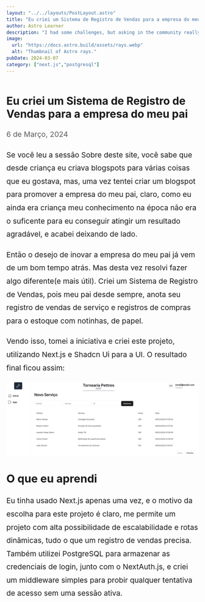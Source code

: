 ```yaml
---
layout: "../../layouts/PostLayout.astro"
title: "Eu criei um Sistema de Registro de Vendas para a empresa do meu pai."
author: Astro Learner
description: "I had some challenges, but asking in the community really helped!"
image:
  url: "https://docs.astro.build/assets/rays.webp"
  alt: "Thumbnail of Astro rays."
pubDate: 2024-03-07
category: ["next.js","postgresql"]
---
```


<style>
  main{
    width: 100%;
    height: 100%;
  }

  .markdownContent{
    width: 100%;
    display: flex;
    justify-content: center;
  }
  .markdownContent p{
    margin-top: 1em;
    margin-bottom: 1em;
  }
  /*.markdownBase{*/
  /*  width: 85%;*/
  /*}*/
  .postDate{
    --tw-text-opacity: 1;
    color: rgb(91, 91, 91);
    margin-bottom: 2em;
  }
  .markdownContent p{
    line-height: 1.8em;
    font-size: 1.2rem;
  }

  .markdownContent h2{
    font-size:1.8rem
  }



  .markdownBase img{
    display: block;
    margin-left: auto;
    margin-right: auto;
    max-width: 100%;
  }

  .imgContainer{
    display: flex;
    flex-direction: column;
  }

  .imgContainer a{
    font-size: 1em;
    margin: 0em;
    margin-bottom: 1em;
    text-align: center;
    text-decoration: none;
    color: #415a77;
  }

img{
  width: 100%;
  height: 100%;
}
</style>

<PostLayout>
<main>
<div class="markdownContent">
<div class="markdownBase">

# Eu criei um Sistema de Registro de Vendas para a empresa do meu pai

<p class="postDate">6 de Março, 2024</p>

Se você leu a sessão Sobre deste site, você sabe que desde criança eu criava blogspots para várias coisas que eu gostava,
mas, uma vez tentei criar um blogspot para promover a empresa do meu pai, claro, como eu ainda era criança meu conhecimento na
época não era o suficente para eu conseguir atingir um resultado agradável, e acabei deixando de lado.

Então o desejo de inovar a empresa do meu pai já vem de um bom tempo atrás. Mas desta vez resolvi fazer algo diferente(e mais útil).
Criei um Sistema de Registro de Vendas, pois meu pai desde sempre, anota seu registro de vendas de serviço e registros de compras para
o estoque com notinhas, de papel.

Vendo isso, tomei a iniciativa e criei este projeto, utilizando Next.js e Shadcn Ui para a UI. O resultado final ficou assim:

![Tornearia Pettres](../../../public/pettres.png)

## O que eu aprendi

Eu tinha usado Next.js apenas uma vez, e o motivo da escolha para este projeto é claro,
me permite um projeto com alta possibilidade de escalabilidade e rotas dinâmicas, tudo
o que um registro de vendas precisa.
Também utilizei PostgreSQL para armazenar as credenciais de login, junto com o
NextAuth.js, e criei um middleware simples para probir qualquer tentativa de acesso
sem uma sessão ativa.
</div>
</div>
</main>
</PostLayout>
